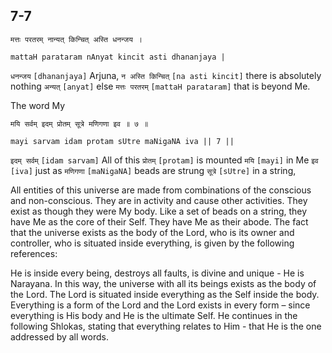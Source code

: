## 7-7


```shloka-sa
मत्तः परतरम् नान्यत् किन्चित् अस्ति धनन्जय ।
```
```shloka-sa-hk
mattaH parataram nAnyat kincit asti dhananjaya |
```

`धनन्जय` `[dhananjaya]` Arjuna, `न अस्ति किन्चित्` `[na asti kincit]` there is absolutely nothing `अन्यत्` `[anyat]` else `मत्तः परतरम्` `[mattaH parataram]` that is beyond Me.

The word 
My 


```shloka-sa
मयि सर्वम् इदम् प्रोतम् सूत्रे मणिगणा इव ॥ ७ ॥
```
```shloka-sa-hk
mayi sarvam idam protam sUtre maNigaNA iva || 7 ||
```

`इदम् सर्वम्` `[idam sarvam]` All of this `प्रोतम्` `[protam]` is mounted `मयि` `[mayi]` in Me `इव` `[iva]` just as `मणिगणा` `[maNigaNA]` beads are strung `सूत्रे` `[sUtre]` in a string,

All entities of this universe are made from combinations of the conscious and non-conscious. They are in activity and cause other activities. They exist as though they were My body. Like a set of beads on a string, they have Me as the core of their Self. They have Me as their abode. 
The fact that the universe exists as the body of the Lord, who is its owner and controller, who is situated inside everything, is given by the following references:


 He is inside every being, destroys all faults, is divine and unique - He is Narayana.
In this way, the universe with all its beings exists as the body of the Lord. The Lord is situated inside everything as the Self inside the body. 
Everything is a form of the Lord and the Lord exists in every form – since everything is His body and He is the ultimate Self. He continues in the following Shlokas, stating that everything relates to Him - that He is the one addressed by all words.

